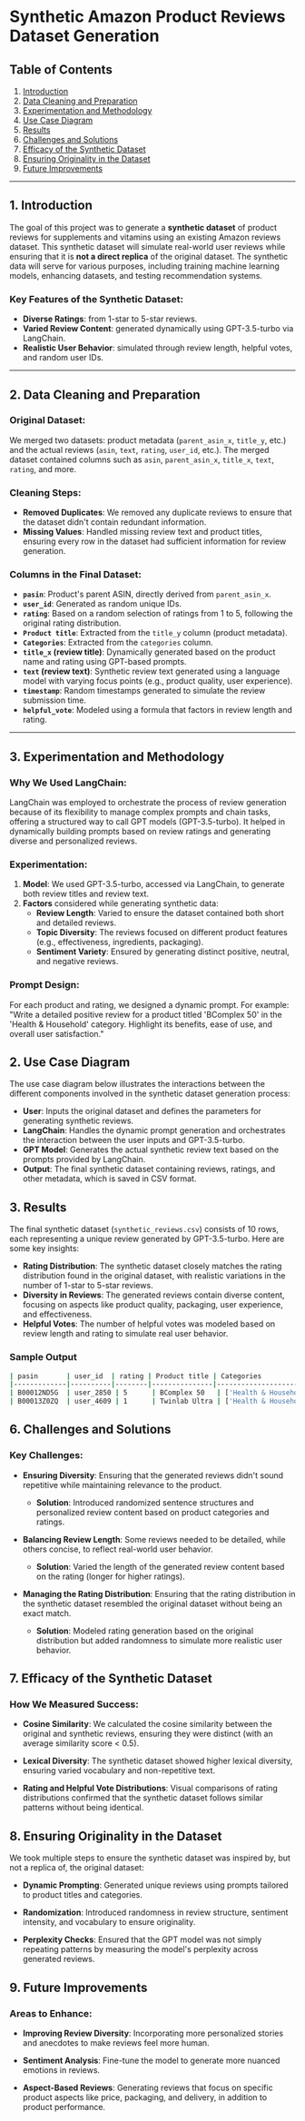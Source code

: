 # Synthetic Amazon Product Reviews Dataset Generation

## Table of Contents
1. [Introduction](#introduction)
2. [Data Cleaning and Preparation](#data-cleaning-and-preparation)
3. [Experimentation and Methodology](#experimentation-and-methodology)
4. [Use Case Diagram](#use-case-diagram)
5. [Results](#results)
6. [Challenges and Solutions](#challenges-and-solutions)
7. [Efficacy of the Synthetic Dataset](#efficacy-of-the-synthetic-dataset)
8. [Ensuring Originality in the Dataset](#ensuring-originality-in-the-dataset)
9. [Future Improvements](#future-improvements)

---

## 1. Introduction
The goal of this project was to generate a **synthetic dataset** of product reviews for supplements and vitamins using an existing Amazon reviews dataset. This synthetic dataset will simulate real-world user reviews while ensuring that it is **not a direct replica** of the original dataset. The synthetic data will serve for various purposes, including training machine learning models, enhancing datasets, and testing recommendation systems.

### Key Features of the Synthetic Dataset:
- **Diverse Ratings**: from 1-star to 5-star reviews.
- **Varied Review Content**: generated dynamically using GPT-3.5-turbo via LangChain.
- **Realistic User Behavior**: simulated through review length, helpful votes, and random user IDs.

---

## 2. Data Cleaning and Preparation

### **Original Dataset**:
We merged two datasets: product metadata (`parent_asin_x`, `title_y`, etc.) and the actual reviews (`asin`, `text`, `rating`, `user_id`, etc.). The merged dataset contained columns such as `asin`, `parent_asin_x`, `title_x`, `text`, `rating`, and more.

### **Cleaning Steps**:
- **Removed Duplicates**: We removed any duplicate reviews to ensure that the dataset didn't contain redundant information.
- **Missing Values**: Handled missing review text and product titles, ensuring every row in the dataset had sufficient information for review generation.

### **Columns in the Final Dataset**:
- **`pasin`**: Product's parent ASIN, directly derived from `parent_asin_x`.
- **`user_id`**: Generated as random unique IDs.
- **`rating`**: Based on a random selection of ratings from 1 to 5, following the original rating distribution.
- **`Product title`**: Extracted from the `title_y` column (product metadata).
- **`Categories`**: Extracted from the `categories` column.
- **`title_x` (review title)**: Dynamically generated based on the product name and rating using GPT-based prompts.
- **`text` (review text)**: Synthetic review text generated using a language model with varying focus points (e.g., product quality, user experience).
- **`timestamp`**: Random timestamps generated to simulate the review submission time.
- **`helpful_vote`**: Modeled using a formula that factors in review length and rating.

---

## 3. Experimentation and Methodology

### Why We Used LangChain:
LangChain was employed to orchestrate the process of review generation because of its flexibility to manage complex prompts and chain tasks, offering a structured way to call GPT models (GPT-3.5-turbo). It helped in dynamically building prompts based on review ratings and generating diverse and personalized reviews.

### Experimentation:
1. **Model**: We used GPT-3.5-turbo, accessed via LangChain, to generate both review titles and review text.
2. **Factors** considered while generating synthetic data:
   - **Review Length**: Varied to ensure the dataset contained both short and detailed reviews.
   - **Topic Diversity**: The reviews focused on different product features (e.g., effectiveness, ingredients, packaging).
   - **Sentiment Variety**: Ensured by generating distinct positive, neutral, and negative reviews.

### Prompt Design:
For each product and rating, we designed a dynamic prompt. For example:
"Write a detailed positive review for a product titled 'BComplex 50' in the 'Health & Household' category. Highlight its benefits, ease of use, and overall user satisfaction."

## 2. Use Case Diagram

The use case diagram below illustrates the interactions between the different components involved in the synthetic dataset generation process:

- **User**: Inputs the original dataset and defines the parameters for generating synthetic reviews.
- **LangChain**: Handles the dynamic prompt generation and orchestrates the interaction between the user inputs and GPT-3.5-turbo.
- **GPT Model**: Generates the actual synthetic review text based on the prompts provided by LangChain.
- **Output**: The final synthetic dataset containing reviews, ratings, and other metadata, which is saved in CSV format.

## 3. Results

The final synthetic dataset (`synthetic_reviews.csv`) consists of 10 rows, each representing a unique review generated by GPT-3.5-turbo. Here are some key insights:

- **Rating Distribution**: The synthetic dataset closely matches the rating distribution found in the original dataset, with realistic variations in the number of 1-star to 5-star reviews.
- **Diversity in Reviews**: The generated reviews contain diverse content, focusing on aspects like product quality, packaging, user experience, and effectiveness.
- **Helpful Votes**: The number of helpful votes was modeled based on review length and rating to simulate real user behavior.

### Sample Output

```bash
| pasin       | user_id  | rating | Product title | Categories           | title_x                                | text                                     | timestamp | helpful_vote |
|-------------|----------|--------|---------------|----------------------|----------------------------------------|------------------------------------------|-----------|--------------|
| B00012ND5G  | user_2850 | 5      | BComplex 50   | ['Health & Household'] | "Boost Your Energy and Nervous System" | "I recently started taking BComplex 50..."| 30:58.4   | 51           |
| B00013Z0ZQ  | user_4609 | 1      | Twinlab Ultra | ['Health & Household'] | "Disappointing Results"               | "I am extremely dissatisfied with..."     | 31:03.2   | 15           |

```

## 6. Challenges and Solutions

### Key Challenges:

- **Ensuring Diversity**: Ensuring that the generated reviews didn't sound repetitive while maintaining relevance to the product.
  - **Solution**: Introduced randomized sentence structures and personalized review content based on product categories and ratings.

- **Balancing Review Length**: Some reviews needed to be detailed, while others concise, to reflect real-world user behavior.
  - **Solution**: Varied the length of the generated review content based on the rating (longer for higher ratings).

- **Managing the Rating Distribution**: Ensuring that the rating distribution in the synthetic dataset resembled the original dataset without being an exact match.
  - **Solution**: Modeled rating generation based on the original distribution but added randomness to simulate more realistic user behavior.

## 7. Efficacy of the Synthetic Dataset

### How We Measured Success:

- **Cosine Similarity**: We calculated the cosine similarity between the original and synthetic reviews, ensuring they were distinct (with an average similarity score < 0.5).

- **Lexical Diversity**: The synthetic dataset showed higher lexical diversity, ensuring varied vocabulary and non-repetitive text.

- **Rating and Helpful Vote Distributions**: Visual comparisons of rating distributions confirmed that the synthetic dataset follows similar patterns without being identical.

## 8. Ensuring Originality in the Dataset

We took multiple steps to ensure the synthetic dataset was inspired by, but not a replica of, the original dataset:

- **Dynamic Prompting**: Generated unique reviews using prompts tailored to product titles and categories.

- **Randomization**: Introduced randomness in review structure, sentiment intensity, and vocabulary to ensure originality.

- **Perplexity Checks**: Ensured that the GPT model was not simply repeating patterns by measuring the model's perplexity across generated reviews.

## 9. Future Improvements

### Areas to Enhance:

- **Improving Review Diversity**: Incorporating more personalized stories and anecdotes to make reviews feel more human.

- **Sentiment Analysis**: Fine-tune the model to generate more nuanced emotions in reviews.

- **Aspect-Based Reviews**: Generating reviews that focus on specific product aspects like price, packaging, and delivery, in addition to product performance.
